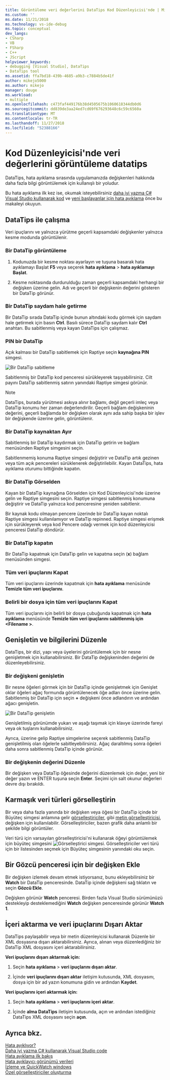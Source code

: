 ```yaml
---
title: Görüntüleme veri değerlerini DataTips Kod Düzenleyicisi'nde | Microsoft Docs
ms.custom: ''
ms.date: 11/21/2018
ms.technology: vs-ide-debug
ms.topic: conceptual
dev_langs:
- CSharp
- VB
- FSharp
- C++
- JScript
helpviewer_keywords:
- debugging [Visual Studio], DataTips
- DataTips tool
ms.assetid: ffa7bd18-439b-4685-a9b3-c7884b5de41f
author: mikejo5000
ms.author: mikejo
manager: douge
ms.workload:
- multiple
ms.openlocfilehash: c473faf449176b38d4505675b1060618344db0d6
ms.sourcegitcommit: dd839de3aa24ed7cd69f676293648c6c59c6560a
ms.translationtype: MT
ms.contentlocale: tr-TR
ms.lasthandoff: 11/27/2018
ms.locfileid: "52388166"
---
```

# <a name="view-data-values-in-datatips-in-the-code-editor"></a>Kod Düzenleyicisi'nde veri değerlerini görüntüleme datatips

DataTips, hata ayıklama sırasında uygulamanızda değişkenleri hakkında daha fazla bilgi görüntülemek için kullanışlı bir yoludur. 

Bu hata ayıklama ilk kez ise, okumak isteyebilirsiniz [daha iyi yazma C# Visual Studio kullanarak kod](../debugger/write-better-code-with-visual-studio.md) ve [yeni başlayanlar için hata ayıklama](../debugger/debugging-absolute-beginners.md) önce bu makaleyi okuyun.
  
## <a name="work-with-datatips"></a>DataTips ile çalışma

Veri ipuçlarını ve yalnızca yürütme geçerli kapsamdaki değişkenler yalnızca kesme modunda görüntülenir.

### <a name="display-a-datatip"></a>Bir DataTip görüntüleme  
  
1. Kodunuzda bir kesme noktası ayarlayın ve tuşuna basarak hata ayıklamayı Başlat **F5** veya seçerek **hata ayıklama** > **hata ayıklamayı Başlat**.
  
1. Kesme noktasında durdurulduğu zaman geçerli kapsamdaki herhangi bir değişken üzerine gelin. Adı ve geçerli bir değişkenin değerini gösteren bir DataTip görünür.

### <a name="make-a-datatip-transparent"></a>Bir DataTip saydam hale getirme  

Bir DataTip sırada DataTip içinde bunun altındaki kodu görmek için saydam hale getirmek için basın **Ctrl**. Basılı sürece DataTip saydam kalır **Ctrl** anahtarı. Bu sabitlenmiş veya kayan DataTips için çalışmaz.  
### <a name="pin-a-datatip"></a>PIN bir DataTip

Açık kalması bir DataTip sabitlemek için Raptiye seçin **kaynağına PIN** simgesi. 

![Bir DataTip sabitleme](../debugger/media/dbg-tips-data-tips-pinned.png "bir DataTip sabitleme")

Sabitlenmiş bir DataTip kod penceresi sürükleyerek taşıyabilirsiniz. Cilt payını DataTip sabitlenmiş satırın yanındaki Raptiye simgesi görünür. 

>[!NOTE]
>DataTips, burada yürütmesi askıya alınır bağlamı, değil geçerli imleç veya DataTip konumu her zaman değerlendirilir. Geçerli bağlam değişkeninin değerini, geçerli bağlamda bir değişken olarak aynı ada sahip başka bir işlev bir değişkende üzerine gelin, görüntülenir.
  
### <a name="unpin-a-datatip-from-source"></a>Bir DataTip kaynaktan Ayır

Sabitlenmiş bir DataTip kaydırmak için DataTip getirin ve bağlam menüsünden Raptiye simgesini seçin. 

Sabitlenmemiş konuma Raptiye simgesi değiştirir ve DataTip artık gezinen veya tüm açık pencereleri sürüklenerek değiştirilebilir. Kayan DataTips, hata ayıklama oturumu bittiğinde kapatın.  
  
### <a name="repin-a-datatip"></a>Bir DataTip Görselden  
  
Kayan bir DataTip kaynağına Görselden için Kod Düzenleyicisi'nde üzerine gelin ve Raptiye simgesini seçin. Raptiye simgesi sabitlenmiş konumuna değiştirir ve DataTip yalnızca kod penceresine yeniden sabitlenir. 

Bir kaynak kodu olmayan pencere üzerinde bir DataTip kayan noktalı Raptiye simgesi kullanılamıyor ve DataTip repinned. Raptiye simgesi erişmek için sürükleyerek veya kod Pencere odağı vermek için kod düzenleyicisi penceresi DataTip döndürür. 
  
### <a name="close-a-datatip"></a>Bir DataTip kapatın  
  
Bir DataTip kapatmak için DataTip gelin ve kapatma seçin (**x**) bağlam menüsünden simgesi.  
  
### <a name="close-all-datatips"></a>Tüm veri ipuçlarını Kapat  
  
Tüm veri ipuçlarını üzerinde kapatmak için **hata ayıklama** menüsünde **Temizle tüm veri ipuçlarını**.  
  
### <a name="close-all-datatips-for-a-specific-file"></a>Belirli bir dosya için tüm veri ipuçlarını Kapat  
  
Tüm veri ipuçlarını için belirli bir dosya çubuğunda kapatmak için **hata ayıklama** menüsünde **Temizle tüm veri ipuçlarını sabitlenmiş için \<Filename >**.  
  
## <a name="expand-and-edit-information"></a>Genişletin ve bilgilerini Düzenle  
DataTips, bir dizi, yapı veya üyelerini görüntülemek için bir nesne genişletmek için kullanabilirsiniz. Bir DataTip değişkeninden değerini de düzenleyebilirsiniz.  
  
### <a name="expand-a-variable"></a>Bir değişkeni genişletin

Bir nesne öğeleri görmek için bir DataTip içinde genişletmek için Genişlet oklar öğeleri ağaç formunda görüntülenecek öğe adları önce üzerine gelin. Sabitlenmiş bir DataTip için seçin **+** değişkeni önce adlandırın ve ardından ağacı genişletin. 

![Bir DataTip genişletin](../debugger/media/dbg-tour-data-tips.png "bir DataTip genişletin")

Genişletilmiş görünümde yukarı ve aşağı taşımak için klavye üzerinde fareyi veya ok tuşlarını kullanabilirsiniz. 

Ayrıca, üzerine gelip Raptiye simgelerine seçerek sabitlenmiş DataTip genişletilmiş olan öğelerle sabitleyebilirsiniz. Ağaç daraltılmış sonra öğeleri daha sonra sabitlenmiş DataTip içinde görünür. 

### <a name="edit-the-value-of-a-variable"></a>Bir değişkenin değerini Düzenle

Bir değişken veya DataTip öğesinde değerini düzenlemek için değer, yeni bir değer yazın ve ENTER tuşuna seçin **Enter**. Seçimi için salt okunur değerleri devre dışı bırakıldı.  

## <a name="visualize-complex-data-types"></a>Karmaşık veri türleri görselleştirin  

Bir veya daha fazla yanında bir değişken veya öğesi bir DataTip içinde bir Büyüteç simgesi anlamına gelir [görselleştiriciler](../debugger/create-custom-visualizers-of-data.md), gibi [metin görselleştiricisi](../debugger/string-visualizer-dialog-box.md), değişken için kullanılabilir. Görselleştiriciler, bazen grafik daha anlamlı bir şekilde bilgi görüntüler.
  
Veri türü için varsayılan görselleştiricisi'ni kullanarak öğeyi görüntülemek için büyüteç simgesini ![Görselleştirici simgesi](../debugger/media/dbg-tips-visualizer-icon.png "Görselleştirici simgesi"). Görselleştiriciler veri türü için bir listesinden seçmek için Büyüteç simgesinin yanındaki oku seçin.  

## <a name="add-a-variable-to-a-watch-window"></a>Bir Gözcü penceresi için bir değişken Ekle  

Bir değişken izlemek devam etmek istiyorsanız, bunu ekleyebilirsiniz bir **Watch** bir DataTip penceresinde. DataTip içinde değişkeni sağ tıklatın ve seçin **Gözcü Ekle**. 

Değişken görünür **Watch** penceresi. Birden fazla Visual Studio sürümünüzü destekleyip desteklemediğini **Watch** değişken penceresinde görünür **Watch 1**. 
  
## <a name="import-and-export-datatips"></a>İçeri aktarma ve veri ipuçlarını Dışarı Aktar  

DataTips paylaşabilir veya bir metin düzenleyicisi kullanarak Düzenle bir XML dosyasına dışarı aktarabilirsiniz. Ayrıca, alınan veya düzenlediğiniz bir DataTip XML dosyasını içeri aktarabilirsiniz. 
  
**Veri ipuçlarını dışarı aktarmak için:** 
  
1. Seçin **hata ayıklama** > **veri ipuçlarını dışarı aktar**.  
   
1. İçinde **veri ipuçlarını dışarı aktar** iletişim kutusunda, XML dosyasını, dosya için bir ad yazın konumuna gidin ve ardından **Kaydet**.  
  
**Veri ipuçlarını içeri aktarmak için:** 
  
1. Seçin **hata ayıklama** > **veri ipuçlarını içeri aktar**.  
   
1. İçinde **alma DataTips** iletişim kutusunda, açın ve ardından istediğiniz DataTips XML dosyasını seçin **açın**.  

## <a name="see-also"></a>Ayrıca bkz.  
 [Hata ayıklıyor?](../debugger/what-is-debugging.md)  
 [Daha iyi yazma C# kullanarak Visual Studio code](../debugger/write-better-code-with-visual-studio.md)  
 [Hata ayıklama ilk bakış](../debugger/debugger-feature-tour.md)   
 [Hata ayıklayıcı görünümü verileri](../debugger/viewing-data-in-the-debugger.md)   
 [İzleme ve QuickWatch windows](../debugger/watch-and-quickwatch-windows.md)   
 [Özel görselleştiriciler oluşturma](../debugger/create-custom-visualizers-of-data.md)   
